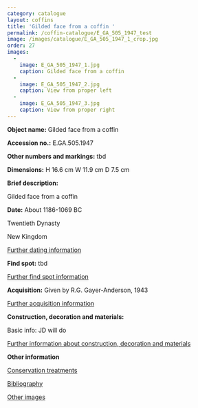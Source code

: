 ```yaml
---
category: catalogue
layout: coffins
title: 'Gilded face from a coffin '
permalink: /coffin-catalogue/E_GA_505_1947_test
image: /images/catalogue/E_GA_505_1947_1_crop.jpg
order: 27
images: 
  -
    image: E_GA_505_1947_1.jpg
    caption: Gilded face from a coffin
  -
    image: E_GA_505_1947_2.jpg
    caption: View from proper left
  -
    image: E_GA_505_1947_3.jpg
    caption: View from proper right
---
```


**Object name:** 
Gilded face from a coffin 

**Accession no.:** 
E.GA.505.1947

**Other numbers and markings:**
tbd

**Dimensions:** 
H 16.6 cm
W 11.9 cm
D 7.5 cm

**Brief description:** 

Gilded face from a coffin 

**Date:**
About 1186-1069 BC 

Twentieth Dynasty

New Kingdom

[Further dating information](/catalogue_extras/E_GA_505_1947_dating)

**Find spot:**
tbd

[Further find spot information](/catalogue_extras/E_GA_505_1947_findspot)

**Acquisition:**
Given by R.G. Gayer-Anderson, 1943

[Further acquisition information](/catalogue_extras/E_GA_505_1947_acquisition)

**Construction, decoration and materials:**

Basic info: JD will do

[Further information about construction, decoration and materials](/catalogue_extras/E_GA_505_1947_materials)


**Other information**

[Conservation treatments](/catalogue_extras/E_GA_505_1947_conservation)

[Bibliography](/catalogue_extras/E_GA_505_1947_bibliography)

[Other images](/catalogue_extras/E_GA_505_1947_imagesheet)

